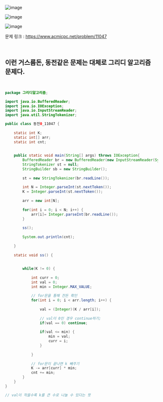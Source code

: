 ![image](https://user-images.githubusercontent.com/74396651/162574331-c5bf1b0c-98bf-4e46-b943-fba34182802b.png)

![image](https://user-images.githubusercontent.com/74396651/162574345-f564d398-c50c-4136-9085-7864759ca541.png)

![image](https://user-images.githubusercontent.com/74396651/162574350-cf174108-bba0-40a7-8cf5-e99367310a99.png)


문제 링크 : https://www.acmicpc.net/problem/11047

<br>

## 이런 거스름돈, 동전같은 문제는 대체로 그리디 알고리즘 문제다.


<br>


```java
package 그리디알고리즘;

import java.io.BufferedReader;
import java.io.IOException;
import java.io.InputStreamReader;
import java.util.StringTokenizer;

public class 동전0_11047 {
	
	static int K;
	static int[] arr;
	static int cnt;
	
	
	public static void main(String[] args) throws IOException{
		BufferedReader br = new BufferedReader(new InputStreamReader(System.in));
		StringTokenizer st = null;
		StringBuilder sb = new StringBuilder();
		
		st = new StringTokenizer(br.readLine());
		
		int N = Integer.parseInt(st.nextToken());
		K = Integer.parseInt(st.nextToken()); 
		
		arr = new int[N];
		
		for(int i = 0; i < N; i++) {
			arr[i]= Integer.parseInt(br.readLine());
		}
		
		ss();
		
		System.out.println(cnt);
		
	}
	
	static void ss() {
		
		
		while(K != 0) {
			
			int curr = 0;
			int val = 0;
			int min = Integer.MAX_VALUE;
			
			// for문을 통해 잔돈 확인
			for(int i = 0; i < arr.length; i++) {
				
				val = (Integer)(K / arr[i]);
				
				// val이 0인 경우 continue하기;
				if(val == 0) continue;
				
				if(val <= min) {
					min = val;
					curr = i;
				}
				
			}
			
			// for문이 끝나면 k 빼주기
			K -= arr[curr] * min;
			cnt += min;
		}
	}
}

// val이 작을수록 k를 큰 수로 나눌 수 있다는 뜻

```
